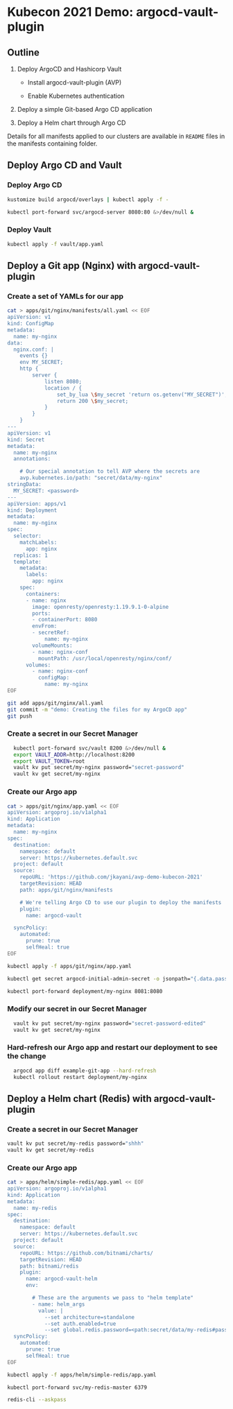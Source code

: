 # Kubecon 2021 Demo: argocd-vault-plugin

## Outline

1. Deploy ArgoCD and Hashicorp Vault

    - Install argocd-vault-plugin (AVP)

    - Enable Kubernetes authentication

1. Deploy a simple Git-based Argo CD application

1. Deploy a Helm chart through Argo CD

Details for all manifests applied to our clusters are available in `README` files in the manifests containing folder.

## Deploy Argo CD and Vault

### Deploy Argo CD
```sh
kustomize build argocd/overlays | kubectl apply -f -

kubectl port-forward svc/argocd-server 8080:80 &>/dev/null &
```

### Deploy Vault
```sh
kubectl apply -f vault/app.yaml
```

## Deploy a Git app (Nginx) with argocd-vault-plugin

### Create a set of YAMLs for our app
```sh
cat > apps/git/nginx/manifests/all.yaml << EOF
apiVersion: v1
kind: ConfigMap
metadata:
  name: my-nginx
data:  
  nginx.conf: |
    events {}
    env MY_SECRET;
    http {
        server {
            listen 8080;
            location / {
                set_by_lua \$my_secret 'return os.getenv("MY_SECRET")';
                return 200 \$my_secret;
            }
        }
    }
---
apiVersion: v1
kind: Secret
metadata:
  name: my-nginx
  annotations:

    # Our special annotation to tell AVP where the secrets are
    avp.kubernetes.io/path: "secret/data/my-nginx"
stringData:  
  MY_SECRET: <password>
---
apiVersion: apps/v1
kind: Deployment
metadata:
  name: my-nginx
spec:
  selector:
    matchLabels:
      app: nginx
  replicas: 1
  template:
    metadata:
      labels:
        app: nginx
    spec:
      containers:
      - name: nginx
        image: openresty/openresty:1.19.9.1-0-alpine
        ports:
        - containerPort: 8080
        envFrom:
        - secretRef:
            name: my-nginx
        volumeMounts:
        - name: nginx-conf
          mountPath: /usr/local/openresty/nginx/conf/
      volumes:
        - name: nginx-conf
          configMap:
            name: my-nginx
EOF

git add apps/git/nginx/all.yaml
git commit -m "demo: Creating the files for my ArgoCD app"
git push 
```

### Create a secret in our Secret Manager
```sh
  kubectl port-forward svc/vault 8200 &>/dev/null &
  export VAULT_ADDR=http://localhost:8200
  export VAULT_TOKEN=root
  vault kv put secret/my-nginx password="secret-password"
  vault kv get secret/my-nginx
```

### Create our Argo app
```sh
cat > apps/git/nginx/app.yaml << EOF
apiVersion: argoproj.io/v1alpha1
kind: Application
metadata:
  name: my-nginx
spec:
  destination:
    namespace: default
    server: https://kubernetes.default.svc 
  project: default
  source:
    repoURL: 'https://github.com/jkayani/avp-demo-kubecon-2021'
    targetRevision: HEAD
    path: apps/git/nginx/manifests

    # We're telling Argo CD to use our plugin to deploy the manifests
    plugin:
      name: argocd-vault

  syncPolicy:
    automated:
      prune: true
      selfHeal: true
EOF

kubectl apply -f apps/git/nginx/app.yaml

kubectl get secret argocd-initial-admin-secret -o jsonpath="{.data.password}" | base64 -d | pbcopy

kubectl port-forward deployment/my-nginx 8081:8080
```

### Modify our secret in our Secret Manager
```sh
  vault kv put secret/my-nginx password="secret-password-edited"
  vault kv get secret/my-nginx
```

### Hard-refresh our Argo app and restart our deployment to see the change
```sh
  argocd app diff example-git-app --hard-refresh
  kubectl rollout restart deployment/my-nginx
```

## Deploy a Helm chart (Redis) with argocd-vault-plugin

### Create a secret in our Secret Manager
```sh
vault kv put secret/my-redis password="shhh"
vault kv get secret/my-redis
```

### Create our Argo app
```sh
cat > apps/helm/simple-redis/app.yaml << EOF
apiVersion: argoproj.io/v1alpha1
kind: Application
metadata:
  name: my-redis
spec:
  destination:
    namespace: default
    server: https://kubernetes.default.svc 
  project: default
  source:
    repoURL: https://github.com/bitnami/charts/
    targetRevision: HEAD
    path: bitnami/redis
    plugin:
      name: argocd-vault-helm
      env:

        # These are the arguments we pass to "helm template"
        - name: helm_args
          value: |
            --set architecture=standalone
            --set auth.enabled=true
            --set global.redis.password=<path:secret/data/my-redis#password>
  syncPolicy:
    automated:
      prune: true
      selfHeal: true
EOF

kubectl apply -f apps/helm/simple-redis/app.yaml

kubectl port-forward svc/my-redis-master 6379

redis-cli --askpass
```
